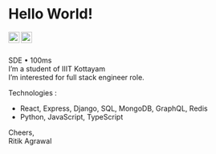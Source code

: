 # Hello World!

<a href="https://www.linkedin.com/in/bmbshlly">
  <img align="left" alt="Akshay Saini - LinkedIn" width="22px" src="https://cdn.jsdelivr.net/npm/simple-icons@v3/icons/linkedin.svg"/>
</a>
<a href="https://twitter.com/iritik_19">
  <img align="left" alt="Akshay Saini - Twitter" width="22px" src="https://cdn.jsdelivr.net/npm/simple-icons@v3/icons/twitter.svg"/>
</a>
<br />
<br />

 SDE • 100ms  
 I’m a student of IIIT Kottayam    
 I’m interested for full stack engineer role.  
 
 Technologies :
  * React, Express, Django, SQL, MongoDB, GraphQL, Redis
  * Python, JavaScript, TypeScript

Cheers,  
Ritik Agrawal  
<!-- ## [Resume](https://rebrand.ly/ritik-resume)   -->
<!--<img alt="GIF" src="https://miro.medium.com/max/875/1*Urc28sbnORGOW5oyohQ06g.gif" width="400px" />-->
